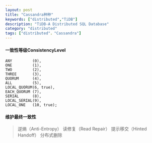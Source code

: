 ```yaml
---
layout: post
title: "Cassandra种种"
keywords: ["distributed","TiDB"]
description: "TiDB-A Distributed SQL Database"
category: "distributed"
tags: ["distributed"，"Cassandra"]
---
```

#### 一致性等级ConsistencyLevel
```
ANY         (0),
ONE         (1),
TWO         (2),
THREE       (3),
QUORUM      (4),
ALL         (5),
LOCAL_QUORUM(6, true),
EACH_QUORUM (7),
SERIAL      (8),
LOCAL_SERIAL(9),
LOCAL_ONE   (10, true);
```

#### 维护最终一致性
>逆熵（Anti-Entropy）
读修复（Read Repair）
提示移交（Hinted Handoff）
分布式删除

